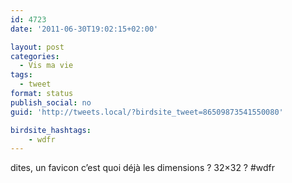 ```yaml
---
id: 4723
date: '2011-06-30T19:02:15+02:00'

layout: post
categories:
  - Vis ma vie
tags:
  - tweet
format: status
publish_social: no
guid: 'http://tweets.local/?birdsite_tweet=86509873541550080'

birdsite_hashtags:
    - wdfr
---
```


dites, un favicon c’est quoi déjà les dimensions ? 32×32 ? #wdfr